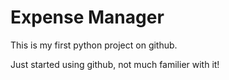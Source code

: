 # Expense Manager

This is my first python project on github.

Just started using github, not much familier with it!
